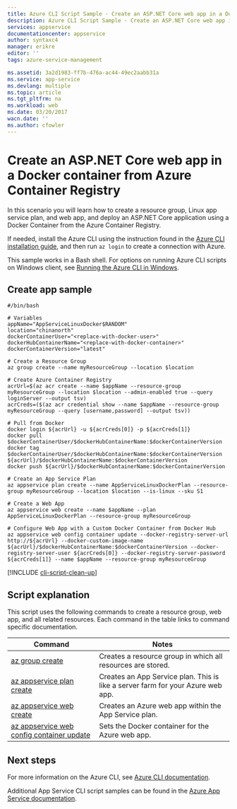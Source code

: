 ```yaml
---
title: Azure CLI Script Sample - Create an ASP.NET Core web app in a Docker container from Azure Container Registry | Azure
description: Azure CLI Script Sample - Create an ASP.NET Core web app in a Docker container from Azure Container Registry
services: appservice
documentationcenter: appservice
author: syntaxc4
manager: erikre
editor: ''
tags: azure-service-management

ms.assetid: 3a2d1983-ff7b-476a-ac44-49ec2aabb31a
ms.service: app-service
ms.devlang: multiple
ms.topic: article
ms.tgt_pltfrm: na
ms.workload: web
ms.date: 03/20/2017
wacn.date: ''
ms.author: cfowler
---
```


# Create an ASP.NET Core web app in a Docker container from Azure Container Registry

In this scenario you will learn how to create a resource group, Linux app service plan, and web app, and deploy an ASP.NET Core application using a Docker Container from the Azure Container Registry.

If needed, install the Azure CLI using the instruction found in the [Azure CLI installation guide](https://docs.microsoft.com/cli/azure/install-azure-cli), and then run `az login` to create a connection with Azure.

This sample works in a Bash shell. For options on running Azure CLI scripts on Windows client, see [Running the Azure CLI in Windows](../../virtual-machines/virtual-machines-windows-cli-options.md).

## Create app sample

```
#/bin/bash

# Variables
appName="AppServiceLinuxDocker$RANDOM"
location="chinanorth"
dockerContainerUser="<replace-with-docker-user>"    
dockerHubContainerName="<replace-with-docker-container>"
dockerContainerVersion="latest"

# Create a Resource Group
az group create --name myResourceGroup --location $location

# Create Azure Container Registry
acrUrl=$(az acr create --name $appName --resource-group myResourceGroup --location $location --admin-enabled true --query loginServer --output tsv)
acrCreds=($(az acr credential show --name $appName --resource-group myResourceGroup --query [username,password] --output tsv))

# Pull from Docker
docker login ${acrUrl} -u ${acrCreds[0]} -p ${acrCreds[1]}
docker pull $dockerContainerUser/$dockerHubContainerName:$dockerContainerVersion
docker tag $dockerContainerUser/$dockerHubContainerName:$dockerContainerVersion ${acrUrl}/$dockerHubContainerName:$dockerContainerVersion
docker push ${acrUrl}/$dockerHubContainerName:$dockerContainerVersion

# Create an App Service Plan
az appservice plan create --name AppServiceLinuxDockerPlan --resource-group myResourceGroup --location $location --is-linux --sku S1

# Create a Web App
az appservice web create --name $appName --plan AppServiceLinuxDockerPlan --resource-group myResourceGroup

# Configure Web App with a Custom Docker Container from Docker Hub
az appservice web config container update --docker-registry-server-url http://${acrUrl} --docker-custom-image-name ${acrUrl}/$dockerHubContainerName:$dockerContainerVersion --docker-registry-server-user ${acrCreds[0]} --docker-registry-server-password ${acrCreds[1]} --name $appName --resource-group myResourceGroup
```

[!INCLUDE [cli-script-clean-up](../../includes/cli-script-clean-up.md)]

## Script explanation

This script uses the following commands to create a resource group, web app, and all related resources. Each command in the table links to command specific documentation.

| Command | Notes |
|---|---|
| [az group create](https://docs.microsoft.com/cli/azure/group#create) | Creates a resource group in which all resources are stored. |
| [az appservice plan create](https://docs.microsoft.com/cli/azure/appservice/plan#create) | Creates an App Service plan. This is like a server farm for your Azure web app. |
| [az appservice web create](https://docs.microsoft.com/cli/azure/appservice/web#create) | Creates an Azure web app within the App Service plan. |
| [az appservice web config container update](https://docs.microsoft.com/cli/azure/appservice/web/config/container#update) | Sets the Docker container for the Azure web app. |

## Next steps

For more information on the Azure CLI, see [Azure CLI documentation](https://docs.microsoft.com/cli/azure/overview).

Additional App Service CLI script samples can be found in the [Azure App Service documentation](../app-service-cli-samples.md).